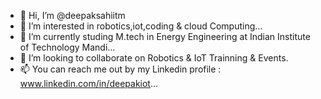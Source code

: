 - 👋 Hi, I’m @deepaksahiitm
- 👀 I’m interested in robotics,iot,coding & cloud Computing...
- 🌱 I’m currently studing M.tech in Energy Engineering at Indian Institute of Technology Mandi...
- 💞️ I’m looking to collaborate on Robotics & IoT Trainning & Events.
- 📫 You can reach me out by my Linkedin profile : www.linkedin.com/in/deepakiot...

<!---
deepaksahiitm/deepaksahiitm is a ✨ special ✨ repository because its `README.md` (this file) appears on your GitHub profile.
You can click the Preview link to take a look at your changes.
--->

